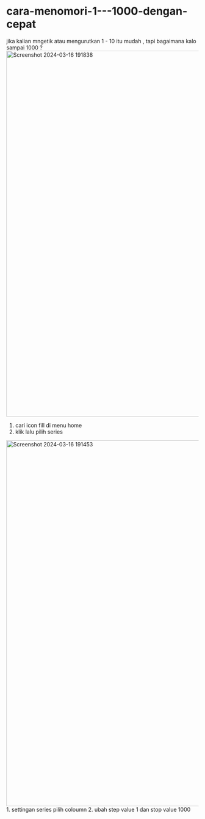 # cara-menomori-1---1000-dengan-cepat
jika kalian mngetik atau mengurutkan 1 - 10 itu mudah , tapi bagaimana kalo sampai 1000 ?
<img width="960" alt="Screenshot 2024-03-16 191838" src="https://github.com/inuyasha-x/cara-menomori-1---1000-dengan-cepat/assets/65751922/2e90fee7-1c29-4722-ab24-14f7ff7ed65d">
1. cari icon fill di menu home
2. klik lalu pilih series
<img width="960" alt="Screenshot 2024-03-16 191453" src="https://github.com/inuyasha-x/cara-menomori-1---1000-dengan-cepat/assets/65751922/b3669669-4499-4de5-ba9c-308ed6783c53">
1. settingan series pilih coloumn
2. ubah step value 1 dan stop value 1000
